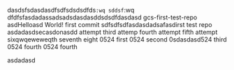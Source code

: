 dasdsfsdasdasdfsdfsdsdsdfds`:wq
sddsf`:wq
dfdfsfasdadassadsadsdasdasddsdsdfdasdasd gcs-first-test-repo
asdHelloasd World! first commit
sdfsdfsdfasdasdadsafasdirst test repo
asdadasdsecasdonasdd attempt
third attemp
fourth attempt
fifth attempt
sixqwqeweweqth
seventh
eight
0524 first
0524 second
0sdasdasd524 third
0524 fourth
0524 fourth




asdadasd






